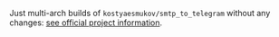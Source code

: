 Just multi-arch builds of `kostyaesmukov/smtp_to_telegram` without any changes: [see official project information](https://hub.docker.com/r/kostyaesmukov/smtp_to_telegram).
